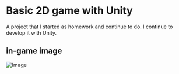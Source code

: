 
# Basic 2D game with Unity

A project that I started as homework and continue to do. I continue to develop it with Unity.


## in-game image

![Image](https://github.com/user-attachments/assets/3701c776-ef17-4f3d-b36c-e82141a4de8e)

  
